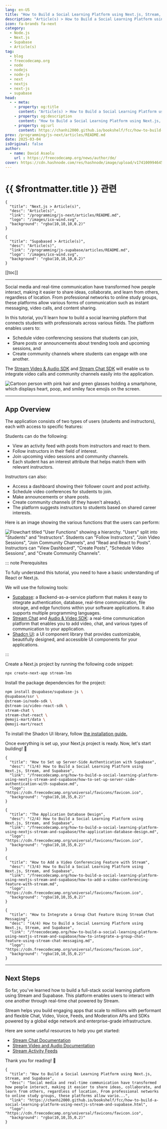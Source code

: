 ```yaml
---
lang: en-US
title: "How to Build a Social Learning Platform using Next.js, Stream, and Supabase"
description: "Article(s) > How to Build a Social Learning Platform using Next.js, Stream, and Supabase"
icon: fa-brands fa-next
category:
  - Node.js
  - Next.js
  - Supabase
  - Article(s)
tag:
  - blog
  - freecodecamp.org
  - node
  - nodejs
  - node-js
  - next
  - nextjs
  - next-js
  - supabase
head:
  - - meta:
    - property: og:title
      content: "Article(s) > How to Build a Social Learning Platform using Next.js, Stream, and Supabase"
    - property: og:description
      content: "How to Build a Social Learning Platform using Next.js, Stream, and Supabase"
    - property: og:url
      content: https://chanhi2000.github.io/bookshelf/fcc/how-to-build-a-social-learning-platform-using-nextjs-stream-and-supabase/
prev: /programming/js-next/articles/README.md
date: 2025-03-04
isOriginal: false
author:
  - name: David Asaolu
    url : https://freecodecamp.org/news/author/de/
cover: https://cdn.hashnode.com/res/hashnode/image/upload/v1741009946459/dba65929-1b65-4278-9601-4d047042753a.png
---
```


# {{ $frontmatter.title }} 관련

```component VPCard
{
  "title": "Next.js > Article(s)",
  "desc": "Article(s)",
  "link": "/programming/js-next/articles/README.md",
  "logo": "/images/ico-wind.svg",
  "background": "rgba(10,10,10,0.2)"
}
```

```component VPCard
{
  "title": "Supabased > Article(s)",
  "desc": "Article(s)",
  "link": "/programming/js-supabase/articles/README.md",
  "logo": "/images/ico-wind.svg",
  "background": "rgba(10,10,10,0.2)"
}
```

[[toc]]

---

<SiteInfo
  name="How to Build a Social Learning Platform using Next.js, Stream, and Supabase"
  desc="Social media and real-time communication have transformed how people interact, making it easier to share ideas, collaborate, and learn from others, regardless of location. From professional networks to online study groups, these platforms allow vario..."
  url="https://freecodecamp.org/news/how-to-build-a-social-learning-platform-using-nextjs-stream-and-supabase"
  logo="https://cdn.freecodecamp.org/universal/favicons/favicon.ico"
  preview="https://cdn.hashnode.com/res/hashnode/image/upload/v1741009946459/dba65929-1b65-4278-9601-4d047042753a.png"/>

Social media and real-time communication have transformed how people interact, making it easier to share ideas, collaborate, and learn from others, regardless of location. From professional networks to online study groups, these platforms allow various forms of communication such as instant messaging, video calls, and content sharing.

In this tutorial, you'll learn how to build a social learning platform that connects students with professionals across various fields. The platform enables users to:

- Schedule video conferencing sessions that students can join,
- Share posts or announcements about trending tools and upcoming sessions, and
- Create community channels where students can engage with one another.

The [<VPIcon icon="fas fa-globe"/>Stream Video & Audio SDK](https://getstream.io/video/sdk/) and [<VPIcon icon="fas fa-globe"/>Stream Chat SDK](https://getstream.io/chat/sdk/) will enable us to integrate video calls and community channels easily into the application.

![Cartoon person with pink hair and green glasses holding a smartphone, which displays heart, poop, and smiley face emojis on the screen.](https://cdn.hashnode.com/res/hashnode/image/upload/v1740662075821/1a004f19-4889-4b57-921b-062cf1927261.gif)

---

## App Overview

The application consists of two types of users (students and instructors), each with access to specific features:

Students can do the following:

- View an activity feed with posts from instructors and react to them.
- Follow instructors in their field of interest.
- Join upcoming video sessions and community channels.
- Each student has an interest attribute that helps match them with relevant instructors.

Instructors can also:

- Access a dashboard showing their follower count and post activity.
- Schedule video conferences for students to join.
- Make announcements or share posts.
- Create community channels (if they haven't already).
- The platform suggests instructors to students based on shared career interests.

Here is an image showing the various functions that the users can perform:

![Flowchart titled "User Functions" showing a hierarchy. "Users" split into "Students" and "Instructors". Students can "Follow Instructors", "Join Video Sessions", "Join Community Channels", and "Read and React to Posts". Instructors can "View Dashboard", "Create Posts", "Schedule Video Sessions", and "Create Community Channels".](https://cdn.hashnode.com/res/hashnode/image/upload/v1740723106527/fd8af07a-1919-42f0-9e9a-ed380a0b77cc.png)

::: note Prerequisites

To fully understand this tutorial, you need to have a basic understanding of React or Next.js.

We will use the following tools:

- [<VPIcon icon="iconfont icon-supabase"/>Supabase](https://supabase.com/docs): a Backend-as-a-service platform that makes it easy to integrate authentication, database, real-time communication, file storage, and edge functions within your software applications. It also supports multiple programming languages.
- [<VPIcon icon="fas fa-globe"/>Stream Chat](https://getstream.io/chat/docs/sdk/react/) and [<VPIcon icon="fas fa-globe"/>Audio & Video SDK](https://getstream.io/video/docs/react/): a real-time communication platform that enables you to add video, chat, and various types of communication to your application.
- [<VPIcon icon="fas fa-globe"/>Shadcn UI](https://ui.shadcn.com/docs/installation/next): a UI component library that provides customizable, beautifully designed, and accessible UI components for your applications.

:::

Create a Next.js project by running the following code snippet:

```sh
npx create-next-app stream-lms
```

Install the package dependencies for the project:

```sh
npm install @supabase/supabase-js \
@supabase/ssr \
@stream-io/node-sdk \
@stream-io/video-react-sdk \
stream-chat \
stream-chat-react \
@emoji-mart/data \
@emoji-mart/react
```

To install the Shadcn UI library, follow [<VPIcon icon="fas fa-globe"/>the installation guide.](https://ui.shadcn.com/docs/installation/next)

Once everything is set up, your Next.js project is ready. Now, let's start building! 🚀

```component VPCard
{
  "title": "How to Set up Server-Side Authentication with Supabase",
  "desc": "(1/4) How to Build a Social Learning Platform using Next.js, Stream, and Supabase",
  "link": "/freecodecamp.org/how-to-build-a-social-learning-platform-using-nextjs-stream-and-supabase/how-to-set-up-server-side-authentication-with-supabase.md",
  "logo": "https://cdn.freecodecamp.org/universal/favicons/favicon.ico",
  "background": "rgba(10,10,35,0.2)"
}
```

```component VPCard
{
  "title": "The Application Database Design",
  "desc": "(2/4) How to Build a Social Learning Platform using Next.js, Stream, and Supabase",
  "link": "/freecodecamp.org/how-to-build-a-social-learning-platform-using-nextjs-stream-and-supabase/the-application-database-design.md",
  "logo": "https://cdn.freecodecamp.org/universal/favicons/favicon.ico",
  "background": "rgba(10,10,35,0.2)"
}
```

```component VPCard
{
  "title": "How to Add a Video Conferencing Feature with Stream",
  "desc": "(3/4) How to Build a Social Learning Platform using Next.js, Stream, and Supabase",
  "link": "/freecodecamp.org/how-to-build-a-social-learning-platform-using-nextjs-stream-and-supabase/how-to-add-a-video-conferencing-feature-with-stream.md",
  "logo": "https://cdn.freecodecamp.org/universal/favicons/favicon.ico",
  "background": "rgba(10,10,35,0.2)"
}
```

```component VPCard
{
  "title": "How to Integrate a Group Chat Feature Using Stream Chat Messaging",
  "desc": "(4/4) How to Build a Social Learning Platform using Next.js, Stream, and Supabase",
  "link": "/freecodecamp.org/how-to-build-a-social-learning-platform-using-nextjs-stream-and-supabase/how-to-integrate-a-group-chat-feature-using-stream-chat-messaging.md",
  "logo": "https://cdn.freecodecamp.org/universal/favicons/favicon.ico",
  "background": "rgba(10,10,35,0.2)"
}
```

---

## Next Steps

So far, you've learned how to build a full-stack social learning platform using Stream and Supabase. This platform enables users to interact with one another through real-time chat powered by Stream.

Stream helps you build engaging apps that scale to millions with performant and flexible Chat, Video, Voice, Feeds, and Moderation APIs and SDKs powered by a global edge network and enterprise-grade infrastructure.

Here are some useful resources to help you get started:

- [<VPIcon icon="fas fa-globe"/>Stream Chat Documentation](https://getstream.io/chat/docs/)
- [<VPIcon icon="fas fa-globe"/>Stream Video and Audio Documentation](https://getstream.io/video/)
- [<VPIcon icon="fas fa-globe"/>Stream Activity Feeds](https://getstream.io/activity-feeds/)

Thank you for reading! 🎉

<!-- TODO: add ARTICLE CARD -->
```component VPCard
{
  "title": "How to Build a Social Learning Platform using Next.js, Stream, and Supabase",
  "desc": "Social media and real-time communication have transformed how people interact, making it easier to share ideas, collaborate, and learn from others, regardless of location. From professional networks to online study groups, these platforms allow vario...",
  "link": "https://chanhi2000.github.io/bookshelf/fcc/how-to-build-a-social-learning-platform-using-nextjs-stream-and-supabase.html",
  "logo": "https://cdn.freecodecamp.org/universal/favicons/favicon.ico",
  "background": "rgba(10,10,35,0.2)"
}
```
